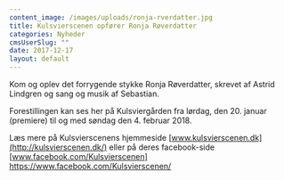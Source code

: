 ```yaml
---
content_image: /images/uploads/ronja-rverdatter.jpg
title: Kulsvierscenen opfører Ronja Røverdatter
categories: Nyheder
cmsUserSlug: ""
date: 2017-12-17 
layout: default
---
```


Kom og oplev det forrygende stykke Ronja Røverdatter,
skrevet af Astrid Lindgren og sang og musik  af Sebastian.

Forestillingen kan ses her på Kulsviergården fra lørdag, den 20. januar (premiere) til og med søndag den 4. februar 2018.

Læs mere på Kulsvierscenens hjemmeside [www.kulsvierscenen.dk](http://kulsvierscenen.dk/) eller på deres facebook-side [www.facebook.com/Kulsvierscenen] 
https://www.facebook.com/Kulsvierscenen/